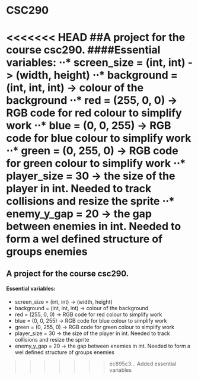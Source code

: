 # CSC290
<<<<<<< HEAD
##A project for the course csc290.
####Essential variables:
    ⋅⋅* screen_size = (int, int) -> (width, height)
    ⋅⋅* background = (int, int, int) -> colour of the background 
    ⋅⋅* red = (255, 0, 0) -> RGB code for red colour to simplify work
    ⋅⋅* blue = (0, 0, 255) -> RGB code for blue colour to simplify work
    ⋅⋅* green = (0, 255, 0) -> RGB code for green colour to simplify work
    ⋅⋅* player_size = 30 -> the size of the player in int. Needed to track collisions and resize the sprite
    ⋅⋅* enemy_y_gap = 20 -> the gap between enemies in int. Needed to form a wel defined structure of groups enemies
=======
## A project for the course csc290.
#### Essential variables:
* screen_size = (int, int) -> (width, height)
* background = (int, int, int) -> colour of the background 
* red = (255, 0, 0) -> RGB code for red colour to simplify work
* blue = (0, 0, 255) -> RGB code for blue colour to simplify work
* green = (0, 255, 0) -> RGB code for green colour to simplify work
* player_size = 30 -> the size of the player in int. Needed to track collisions and resize the sprite
* enemy_y_gap = 20 -> the gap between enemies in int. Needed to form a wel defined structure of groups enemies
>>>>>>> ec895c3... Added essential variables
